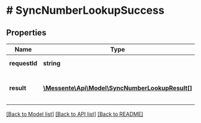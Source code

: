 # # SyncNumberLookupSuccess

## Properties

Name | Type | Description | Notes
------------ | ------------- | ------------- | -------------
**requestId** | **string** | ID of the request |
**result** | [**\Messente\Api\Model\SyncNumberLookupResult[]**](SyncNumberLookupResult.md) | A container for phone number info objects |

[[Back to Model list]](../../README.md#models) [[Back to API list]](../../README.md#endpoints) [[Back to README]](../../README.md)

